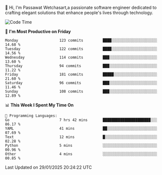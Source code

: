 
👋 Hi, I'm Passawat Wetchasart,a passionate software engineer dedicated to crafting elegant solutions that enhance people's lives through technology.


<!--START_SECTION:waka-->
![Code Time](http://img.shields.io/badge/Code%20Time-1%2C923%20hrs-blue)

📅 **I'm Most Productive on Friday** 

```text
Monday                   123 commits         ████░░░░░░░░░░░░░░░░░░░░░   14.68 % 
Tuesday                  122 commits         ████░░░░░░░░░░░░░░░░░░░░░   14.56 % 
Wednesday                114 commits         ███░░░░░░░░░░░░░░░░░░░░░░   13.60 % 
Thursday                 94 commits          ███░░░░░░░░░░░░░░░░░░░░░░   11.22 % 
Friday                   181 commits         █████░░░░░░░░░░░░░░░░░░░░   21.60 % 
Saturday                 96 commits          ███░░░░░░░░░░░░░░░░░░░░░░   11.46 % 
Sunday                   108 commits         ███░░░░░░░░░░░░░░░░░░░░░░   12.89 % 
```


📊 **This Week I Spent My Time On** 

```text
💬 Programming Languages: 
Go                       7 hrs 42 mins       ██████████████████████░░░   86.17 % 
YAML                     41 mins             ██░░░░░░░░░░░░░░░░░░░░░░░   07.69 % 
Text                     12 mins             █░░░░░░░░░░░░░░░░░░░░░░░░   02.28 % 
Python                   5 mins              ░░░░░░░░░░░░░░░░░░░░░░░░░   00.96 % 
Other                    4 mins              ░░░░░░░░░░░░░░░░░░░░░░░░░   00.85 % 
```


 Last Updated on 29/01/2025 20:24:22 UTC
<!--END_SECTION:waka-->

<!--
**markpassawat/markpassawat** is a ✨ _special_ ✨ repository because its `README.md` (this file) appears on your GitHub profile.

Here are some ideas to get you started:

- 🔭 I’m currently working on ...
- 🌱 I’m currently learning ...
- 👯 I’m looking to collaborate on ...
- 🤔 I’m looking for help with ...
- 💬 Ask me about ...
- 📫 How to reach me: ...
- 😄 Pronouns: He/Him
- ⚡ Fun fact: ...
-->
